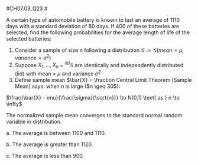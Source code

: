 #CH07.03_Q23 #

A certain type of automobile battery is known to last an average of 1110 days with a standard deviation of 80 days.
If 400 of these batteries are selected, find the following probabilities for the average length of life of the selected batteries:

1. Consider a sample of size n following a distribution
$\mathcal{G} := \mathcal{G} (mean = \mu, variance = \sigma^{2})$
2. Suppose $X_{1},...,X_{n}$ ~ $^{iid} \mathcal{G}$ are identically and independently distributed (iid) with mean = $\mu$ and variance $\sigma^2$
3. Define sample mean $\bar{X} = \fraction
Central Limit Theorem (Sample Mean) says: when n is large ($n \geq 30$):

$\frac{\bar{X} - \mu}{\frac{\sigma}{\sqrt{n}}} \to N(0,1) \text{ as } n \to \infty$

The normalized sample mean converges to the standard normal random variable in distribution.



a. The average is between 1100 and 1110.

b. The average is greater than 1120.

c. The average is less than 900.


